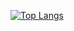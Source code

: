 [![Top Langs](https://github-readme-stats.vercel.app/api/top-langs/?username=Maves1&langs_count=5&theme=onedark&hide=CMake,Makefile,HTML)](https://github.com/Maves1)

<!--
**Maves1/Maves1** is a ✨ _special_ ✨ repository because its `README.md` (this file) appears on your GitHub profile.

Here are some ideas to get you started:

- 🔭 I’m currently working on ...
- 🌱 I’m currently learning ...
- 👯 I’m looking to collaborate on ...
- 🤔 I’m looking for help with ...
- 💬 Ask me about ...
- 📫 How to reach me: ...
- 😄 Pronouns: ...
- ⚡ Fun fact: ...
-->

